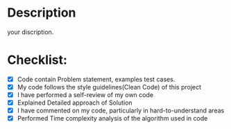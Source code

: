 # Description

your discription.

# Checklist:
- [x] Code contain Problem statement, examples test cases.
- [x] My code follows the style guidelines(Clean Code) of this project
- [x] I have performed a self-review of my own code
- [x] Explained Detailed approach of Solution
- [x] I have commented on my code, particularly in hard-to-understand areas
- [x] Performed Time complexity analysis of the algorithm  used in code 
